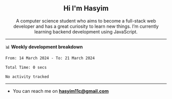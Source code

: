 <h2 align="center">Hi I'm Hasyim</h2>

<p align="center">A computer science student who aims to become a full-stack web developer and has a great curiosity to learn new things. I’m currently learning backend development using JavaScript.</p>

---

📊 **Weekly development breakdown**

<!--START_SECTION:waka-->

```txt
From: 14 March 2024 - To: 21 March 2024

Total Time: 0 secs

No activity tracked
```

<!--END_SECTION:waka-->

---

- You can reach me on **hasyim11c@gmail.com**
